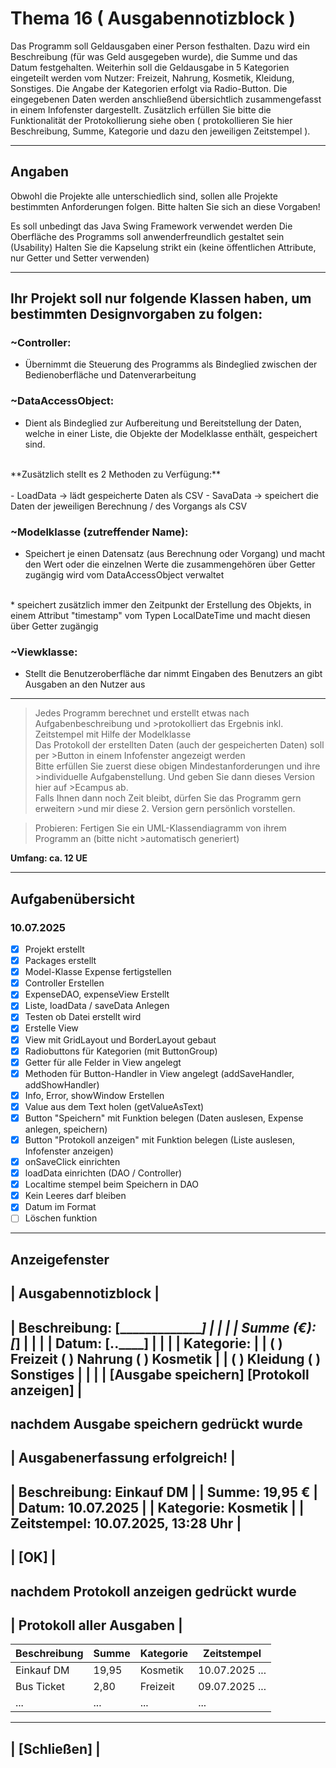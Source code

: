 # Thema 16 ( Ausgabennotizblock  )
Das Programm soll Geldausgaben einer Person festhalten. Dazu wird ein Beschreibung (für was Geld ausgegeben wurde), die Summe und das Datum festgehalten.
Weiterhin soll die Geldausgabe in 5 Kategorien eingeteilt werden vom Nutzer: Freizeit, Nahrung, Kosmetik, Kleidung, Sonstiges.
Die Angabe der Kategorien erfolgt via Radio-Button. Die eingegebenen Daten werden anschließend übersichtlich zusammengefasst in einem Infofenster dargestellt.
Zusätzlich erfüllen Sie bitte die Funktionalität der Protokollierung siehe oben ( protokollieren Sie hier Beschreibung, Summe, Kategorie und dazu den jeweiligen Zeitstempel ).

<hr>

## Angaben
Obwohl die Projekte alle unterschiedlich sind, sollen alle Projekte bestimmten Anforderungen folgen. Bitte halten Sie sich an diese Vorgaben!

Es soll unbedingt das Java Swing Framework verwendet werden
Die Oberfläche des Programms soll anwenderfreundlich gestaltet sein (Usability)
Halten Sie die Kapselung strikt ein (keine öffentlichen Attribute, nur Getter und Setter verwenden)

<hr>

## Ihr Projekt soll nur folgende Klassen haben, um bestimmten Designvorgaben zu folgen:

### **~Controller:** <br>
- Übernimmt die Steuerung des Programms als Bindeglied zwischen der Bedienoberfläche und Datenverarbeitung



### **~DataAccessObject:** <br>
- Dient als Bindeglied zur Aufbereitung und Bereitstellung der Daten, welche in einer Liste, die Objekte der Modelklasse enthält, gespeichert sind.<br>
<br>
**Zusätzlich stellt es 2 Methoden zu Verfügung:** <br>
<br>
- LoadData -> lädt gespeicherte Daten als CSV
- SavaData -> speichert die Daten der jeweiligen Berechnung / des Vorgangs als CSV


### **~Modelklasse (zutreffender Name):** <br>
- Speichert je einen Datensatz (aus Berechnung oder Vorgang) und macht den Wert oder die einzelnen Werte die zusammengehören über Getter zugängig wird vom DataAccessObject verwaltet
<br>
* speichert zusätzlich immer den Zeitpunkt der Erstellung des Objekts, in einem Attribut "timestamp" vom Typen LocalDateTime und macht diesen über Getter zugängig


### **~Viewklasse:** <br>
- Stellt die Benutzeroberfläche dar nimmt Eingaben des Benutzers an gibt Ausgaben an den Nutzer aus

<hr>

>Jedes Programm berechnet und erstellt etwas nach Aufgabenbeschreibung und >protokolliert das Ergebnis inkl. Zeitstempel mit Hilfe der Modelklasse<br>
>Das Protokoll der erstellten Daten (auch der gespeicherten Daten) soll per >Button in einem Infofenster angezeigt werden<br>
>Bitte erfüllen Sie zuerst diese obigen Mindestanforderungen und ihre >individuelle Aufgabenstellung. Und geben Sie dann dieses Version  hier auf >Ecampus ab.<br>
>Falls Ihnen dann noch Zeit bleibt, dürfen Sie das Programm gern erweitern >und mir diese 2. Version gern persönlich vorstellen.

>Probieren:
>Fertigen Sie ein UML-Klassendiagramm von ihrem Programm an (bitte nicht >automatisch generiert)

**Umfang: ca. 12 UE**

<hr>

## Aufgabenübersicht
### **10.07.2025**
- [x] Projekt erstellt
- [x] Packages erstellt
- [x] Model-Klasse Expense fertigstellen
- [x] Controller Erstellen
- [x] ExpenseDAO, expenseView Erstellt
- [x] Liste, loadData / saveData Anlegen
- [X] Testen ob Datei erstellt wird
- [x] Erstelle View
- [x] View mit GridLayout und BorderLayout gebaut
- [x] Radiobuttons für Kategorien (mit ButtonGroup)
- [x] Getter für alle Felder in View angelegt
- [x] Methoden für Button-Handler in View angelegt (addSaveHandler, addShowHandler)
- [X] Info, Error, showWindow Erstellen
- [X] Value aus dem Text holen (getValueAsText)
- [X] Button "Speichern" mit Funktion belegen (Daten auslesen, Expense anlegen, speichern)
- [X] Button "Protokoll anzeigen" mit Funktion belegen (Liste auslesen, Infofenster anzeigen)
- [X] onSaveClick einrichten
- [X] loadData einrichten (DAO / Controller)
- [X] Localtime stempel beim Speichern in DAO
- [X] Kein Leeres darf bleiben
- [X] Datum im Format
- [ ] Löschen funktion

<hr>

Anzeigefenster
-------------------------------------------------------------
|               Ausgabennotizblock                          |
-------------------------------------------------------------
| Beschreibung:  [__________________________]               |
|                                                          |
| Summe (€):     [_________]                               |
|                                                          |
| Datum:         [__.__.____]             |
|                                                          |
| Kategorie:                                               |
|    ( ) Freizeit   ( ) Nahrung   ( ) Kosmetik             |
|    ( ) Kleidung   ( ) Sonstiges                          |
|                                                          |
| [Ausgabe speichern]    [Protokoll anzeigen]              |
-------------------------------------------------------------

nachdem Ausgabe speichern gedrückt wurde
----------------------------------------
|       Ausgabenerfassung erfolgreich!  |
----------------------------------------
| Beschreibung: Einkauf DM             |
| Summe:        19,95 €                |
| Datum:        10.07.2025             |
| Kategorie:    Kosmetik               |
| Zeitstempel:  10.07.2025, 13:28 Uhr  |
----------------------------------------
|                [OK]                  |
----------------------------------------

nachdem Protokoll anzeigen gedrückt wurde
-----------------------------------------------------
|           Protokoll aller Ausgaben                |
-----------------------------------------------------
| Beschreibung | Summe | Kategorie | Zeitstempel     |
|--------------|-------|-----------|-----------------|
| Einkauf DM   | 19,95 | Kosmetik  | 10.07.2025 ...  |
| Bus Ticket   | 2,80  | Freizeit  | 09.07.2025 ...  |
| ...          | ...   | ...       | ...             |
-----------------------------------------------------
|                            [Schließen]            |
-----------------------------------------------------
